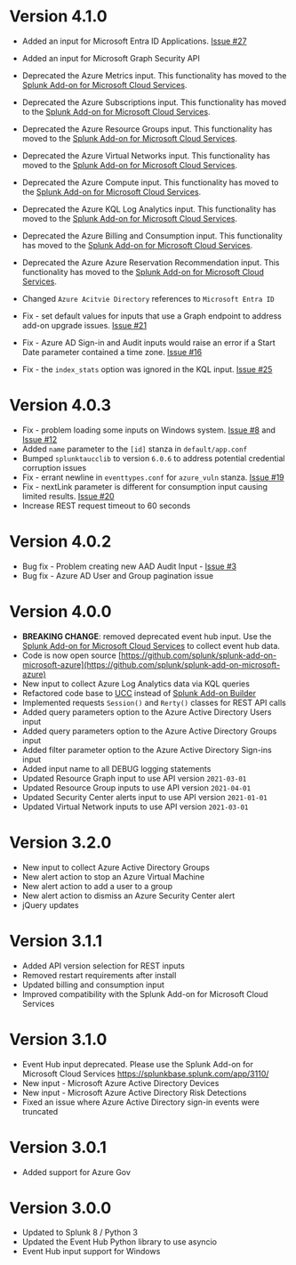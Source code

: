 # Version 4.1.0
* Added an input for Microsoft Entra ID Applications. [Issue #27](https://github.com/splunk/splunk-add-on-microsoft-azure/issues/27)
* Added an input for Microsoft Graph Security API

* Deprecated the Azure Metrics input. This functionality has moved to the [Splunk Add-on for Microsoft Cloud Services](https://splunkbase.splunk.com/app/3110).
* Deprecated the Azure Subscriptions input. This functionality has moved to the [Splunk Add-on for Microsoft Cloud Services](https://splunkbase.splunk.com/app/3110).
* Deprecated the Azure Resource Groups input. This functionality has moved to the [Splunk Add-on for Microsoft Cloud Services](https://splunkbase.splunk.com/app/3110).
* Deprecated the Azure Virtual Networks input. This functionality has moved to the [Splunk Add-on for Microsoft Cloud Services](https://splunkbase.splunk.com/app/3110).
* Deprecated the Azure Compute input. This functionality has moved to the [Splunk Add-on for Microsoft Cloud Services](https://splunkbase.splunk.com/app/3110).
* Deprecated the Azure KQL Log Analytics input. This functionality has moved to the [Splunk Add-on for Microsoft Cloud Services](https://splunkbase.splunk.com/app/3110).
* Deprecated the Azure Billing and Consumption input. This functionality has moved to the [Splunk Add-on for Microsoft Cloud Services](https://splunkbase.splunk.com/app/3110).
* Deprecated the Azure Azure Reservation Recommendation input. This functionality has moved to the [Splunk Add-on for Microsoft Cloud Services](https://splunkbase.splunk.com/app/3110).

* Changed `Azure Acitvie Directory` references to `Microsoft Entra ID`

* Fix - set default values for inputs that use a Graph endpoint to address add-on upgrade issues. [Issue #21](https://github.com/splunk/splunk-add-on-microsoft-azure/issues/21)
* Fix - Azure AD Sign-in and Audit inputs would raise an error if a Start Date parameter contained a time zone.  [Issue #16](https://github.com/splunk/splunk-add-on-microsoft-azure/issues/16)
* Fix - the `index_stats` option was ignored in the KQL input.  [Issue #25](https://github.com/splunk/splunk-add-on-microsoft-azure/issues/25)

# Version 4.0.3
* Fix - problem loading some inputs on Windows system. [Issue #8](https://github.com/splunk/splunk-add-on-microsoft-azure/issues/8) and [Issue #12](https://github.com/splunk/splunk-add-on-microsoft-azure/issues/12)
* Added `name` parameter to the `[id]` stanza in `default/app.conf`
* Bumped `splunktaucclib` to version `6.0.6` to address potential credential corruption issues
* Fix - errant newline in `eventtypes.conf` for `azure_vuln` stanza. [Issue #19](https://github.com/splunk/splunk-add-on-microsoft-azure/issues/19)
* Fix - nextLink parameter is different for consumption input causing limited results. [Issue #20](https://github.com/splunk/splunk-add-on-microsoft-azure/issues/20)
* Increase REST request timeout to 60 seconds

# Version 4.0.2
* Bug fix - Problem creating new AAD Audit Input - [Issue #3](https://github.com/splunk/splunk-add-on-microsoft-azure/issues/3)
* Bug fix - Azure AD User and Group pagination issue

# Version 4.0.0
* **BREAKING CHANGE**: removed deprecated event hub input. Use the [Splunk Add-on for Microsoft Cloud Services](https://splunkbase.splunk.com/app/3110/) to collect event hub data.
* Code is now open source [https://github.com/splunk/splunk-add-on-microsoft-azure](https://github.com/splunk/splunk-add-on-microsoft-azure)
* New input to collect Azure Log Analytics data via KQL queries
* Refactored code base to [UCC](https://github.com/splunk/addonfactory-ucc-generator) instead of [Splunk Add-on Builder](https://splunkbase.splunk.com/app/2962/)
* Implemented requests `Session()` and `Rerty()` classes for REST API calls
* Added query parameters option to the Azure Active Directory Users input
* Added query parameters option to the Azure Active Directory Groups input
* Added filter parameter option to the Azure Active Directory Sign-ins input
* Added input name to all DEBUG logging statements
* Updated Resource Graph input to use API version `2021-03-01`
* Updated Resource Group inputs to use API version `2021-04-01`
* Updated Security Center alerts input to use API version `2021-01-01`
* Updated Virtual Network inputs to use API version `2021-03-01`

# Version 3.2.0
* New input to collect Azure Active Directory Groups
* New alert action to stop an Azure Virtual Machine
* New alert action to add a user to a group
* New alert action to dismiss an Azure Security Center alert
* jQuery updates

# Version 3.1.1
* Added API version selection for REST inputs
* Removed restart requirements after install
* Updated billing and consumption input
* Improved compatibility with the Splunk Add-on for Microsoft Cloud Services

# Version 3.1.0
* Event Hub input deprecated.  Please use the Splunk Add-on for Microsoft Cloud Services https://splunkbase.splunk.com/app/3110/
* New input - Microsoft Azure Active Directory Devices
* New input - Microsoft Azure Active Directory Risk Detections
* Fixed an issue where Azure Active Directory sign-in events were truncated

# Version 3.0.1
* Added support for Azure Gov

# Version 3.0.0
* Updated to Splunk 8 / Python 3
* Updated the Event Hub Python library to use asyncio
* Event Hub input support for Windows
